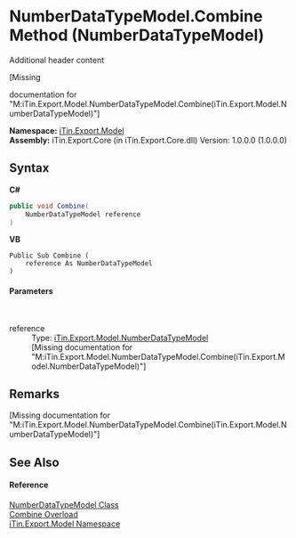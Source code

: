# NumberDataTypeModel.Combine Method (NumberDataTypeModel)
Additional header content 

\[Missing <summary> documentation for "M:iTin.Export.Model.NumberDataTypeModel.Combine(iTin.Export.Model.NumberDataTypeModel)"\]

**Namespace:**&nbsp;<a href="ef57ffcc-e95e-b212-5a46-9aa6f5a3511f">iTin.Export.Model</a><br />**Assembly:**&nbsp;iTin.Export.Core (in iTin.Export.Core.dll) Version: 1.0.0.0 (1.0.0.0)

## Syntax

**C#**<br />
``` C#
public void Combine(
	NumberDataTypeModel reference
)
```

**VB**<br />
``` VB
Public Sub Combine ( 
	reference As NumberDataTypeModel
)
```


#### Parameters
&nbsp;<dl><dt>reference</dt><dd>Type: <a href="a9413267-1f94-7420-6259-68edffdd9468">iTin.Export.Model.NumberDataTypeModel</a><br />\[Missing <param name="reference"/> documentation for "M:iTin.Export.Model.NumberDataTypeModel.Combine(iTin.Export.Model.NumberDataTypeModel)"\]</dd></dl>

## Remarks
\[Missing <remarks> documentation for "M:iTin.Export.Model.NumberDataTypeModel.Combine(iTin.Export.Model.NumberDataTypeModel)"\]

## See Also


#### Reference
<a href="a9413267-1f94-7420-6259-68edffdd9468">NumberDataTypeModel Class</a><br /><a href="4a459bc7-50eb-6df5-51d3-b6e0417c4213">Combine Overload</a><br /><a href="ef57ffcc-e95e-b212-5a46-9aa6f5a3511f">iTin.Export.Model Namespace</a><br />